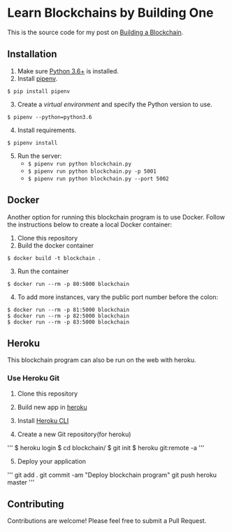 # Learn Blockchains by Building One

This is the source code for my post on [Building a Blockchain](https://medium.com/p/117428612f46). 

## Installation

1. Make sure [Python 3.6+](https://www.python.org/downloads/) is installed. 
2. Install [pipenv](https://github.com/kennethreitz/pipenv). 

```
$ pip install pipenv 
```

3. Create a _virtual environment_ and specify the Python version to use. 

```
$ pipenv --python=python3.6
```

4. Install requirements.  

```
$ pipenv install 
``` 

5. Run the server:
    * `$ pipenv run python blockchain.py` 
    * `$ pipenv run python blockchain.py -p 5001`
    * `$ pipenv run python blockchain.py --port 5002`
    
## Docker

Another option for running this blockchain program is to use Docker.  Follow the instructions below to create a local Docker container:

1. Clone this repository
2. Build the docker container

```
$ docker build -t blockchain .
```

3. Run the container

```
$ docker run --rm -p 80:5000 blockchain
```

4. To add more instances, vary the public port number before the colon:

```
$ docker run --rm -p 81:5000 blockchain
$ docker run --rm -p 82:5000 blockchain
$ docker run --rm -p 83:5000 blockchain
```

## Heroku

This blockchain program can also be run on the web with heroku.

### Use Heroku Git
1. Clone this repository


2. Build new app in [heroku](https://www.heroku.com/)


3. Install [Heroku CLI](https://devcenter.heroku.com/articles/heroku-command-line)


4. Create a new Git repository(for heroku)

'''
$ heroku login
$ cd blockchain/
$ git init
$ heroku git:remote -a <Your app name>
'''


5. Deploy your application

'''
git add .
git commit -am "Deploy blockchain program"
git push heroku master
'''


## Contributing

Contributions are welcome! Please feel free to submit a Pull Request.

